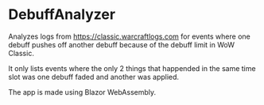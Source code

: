 # DebuffAnalyzer

Analyzes logs from https://classic.warcraftlogs.com for events where one debuff pushes off another debuff because of the debuff limit in WoW Classic.

It only lists events where the only 2 things that happended in the same time slot was one debuff faded and another was applied.

The app is made using Blazor WebAssembly.